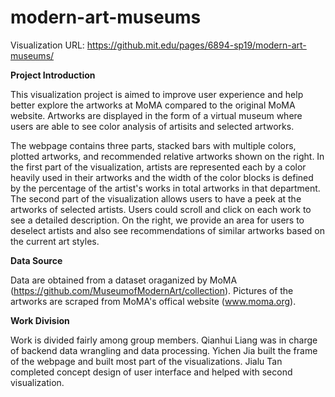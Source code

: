 # modern-art-museums

Visualization URL: https://github.mit.edu/pages/6894-sp19/modern-art-museums/


**Project Introduction**

This visualization project is aimed to improve user experience and help better explore the artworks at MoMA compared to the original MoMA website. Artworks are displayed in the form of a virtual museum where users are able to see color analysis of artisits and selected artworks. 

The webpage contains three parts, stacked bars with multiple colors, plotted artworks, and recommended relative artworks shown on the right. In the first part of the visualization, artists are represented each by a color heavily used in their artworks and the width of the color blocks is defined by the percentage of the artist's works in total artworks in that department. The second part of the visualization allows users to have a peek at the artworks of selected artists. Users could scroll and click on each work to see a detailed description. On the right, we provide an area for users to deselect artists and also see recommendations of similar artworks based on the current art styles.


**Data Source**

Data are obtained from a dataset oraganized by MoMA (https://github.com/MuseumofModernArt/collection). Pictures of the artworks are scraped from MoMA's offical website (www.moma.org).


**Work Division**

Work is divided fairly among group members. Qianhui Liang was in charge of backend data wrangling and data processing. Yichen Jia built the frame of the webpage and built most part of the visualizations. Jialu Tan completed concept design of user interface and helped with second visualization. 

